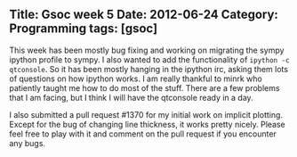 Title: Gsoc week 5
Date: 2012-06-24
Category: Programming 
tags: [gsoc]
---
This week has been mostly bug fixing and working on migrating the sympy ipython profile to sympy. I also wanted to add the functionality of `ipython -c qtconsole`. So it has been mostly hanging in the ipython irc, asking them lots of questions on how ipython works. I am really thankful to minrk who patiently taught me how to do most of the stuff. There are a few problems that I am facing, but I think I will have the qtconsole ready in a day.

I also submitted a pull request #1370 for my initial work on implicit plotting. Except for the bug of changing line thickness, it works pretty nicely. Please feel free to play with it and comment on the pull request if you encounter any bugs.
